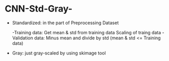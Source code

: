 # CNN-Std-Gray-


- Standardized:
   in the part of Preprocessing Dataset
   
   -Training data:
      Get mean & std from training data
      Scaling of traing data
   -Validation data:
      Minus mean and divide by std (mean & std <= Training data)
    
- Gray:
    just gray-scaled by using skimage tool

